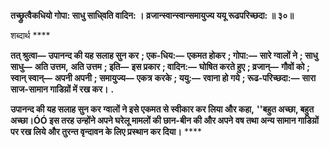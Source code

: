 **तच्छ्रुत्वैकधियो गोपा: साधु साधि्वति वादिन: ।** **व्रजान्स्वान्स्वान्समायुज्य ययू रूढपरिच्छदा: ॥ ३०॥** 

शब्दार्थ **** 

**तत् श्रुत्वा—** **उपानन्द की यह सलाह सुन कर** **; एक-धिय:—** **एकमत होकर** **; गोपा:—** **सारे ग्वालों ने** **; साधु साधु—** **अति उत्तम,** **अति उत्तम** **; इति—** **इस प्रकार** **; वादिन:—** **घोषित करते हुए** **; व्रजान्—** **गौवों को** **; स्वान् स्वान्—** **अपनी अपनी** **; समायुज्य—** **एकत्र** **करके** **; ययु:—** **रवाना हो गये** **; रूढ-परिच्छदा:—** **सारा साज-सामान गाडिय़ों में रख कर।** **.** 

**उपानन्द की यह सलाह सुन कर ग्वालों ने इसे एकमत से स्वीकार कर लिया और कहा,** **''बहुत अच्छा, बहुत अच्छा।ÓÓ इस तरह उन्होंने अपने घरेलू मामलों की छान-बीन की और अपने** **वष तथा अन्य सामान गाडिय़ों पर रख लिये और तुरन्त वृन्दावन के लिए प्रस्थान कर दिया।** **** 